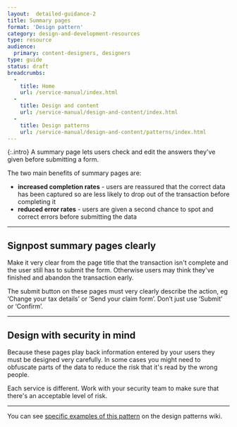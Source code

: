 ```yaml
---
layout:  detailed-guidance-2
title: Summary pages
format: 'Design pattern' 
category: design-and-development-resources
type: resource
audience:
  primary: content-designers, designers
type: guide
status: draft
breadcrumbs:
  -
    title: Home
    url: /service-manual/index.html
  -
    title: Design and content
    url: /service-manual/design-and-content/index.html
  -
    title: Design patterns
    url: /service-manual/design-and-content/patterns/index.html
---
```


{:.intro}
A summary page lets users check and edit the answers they've given before submitting a form.

The two main benefits of summary pages are:

* **increased completion rates** - users are reassured that the correct data has been captured so are less likely
to drop out of the transaction before completing it
* **reduced error rates** - users are given a second chance to spot and correct errors before submitting the data

---

## Signpost summary pages clearly

Make it very clear from the page title that the transaction isn't complete and the user still has to submit the form.
Otherwise users may think they've finished and abandon the transaction early.

The submit button on these pages must very clearly describe the action, 
eg ‘Change your tax details’ or ‘Send your claim form’. 
Don’t just use ‘Submit’ or ‘Confirm’.

---

## Design with security in mind

Because these pages play back information entered by your users they must be designed very carefully.
In some cases you might need to obfuscate parts of the data to reduce the risk that it's read by the wrong people.

Each service is different. Work with your security team to make sure that there's an acceptable level of risk.


---

You can see [specific examples of this pattern](https://designpatterns.hackpad.com/Check-and-edit-your-answers-2DSpTH9J0wU) on the design patterns wiki. 

